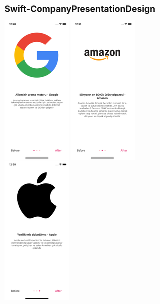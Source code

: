 # Swift-CompanyPresentationDesign

<p float="center">
  <img src="https://github.com/burakJs/Swift-CompanyPresentationDesign/blob/main/image-1.png" width="207" height="448">
  <img src="https://github.com/burakJs/Swift-CompanyPresentationDesign/blob/main/image-2.png" width="207" height="448">
  <img src="https://github.com/burakJs/Swift-CompanyPresentationDesign/blob/main/image-3.png" width="207" height="448">
</p>
